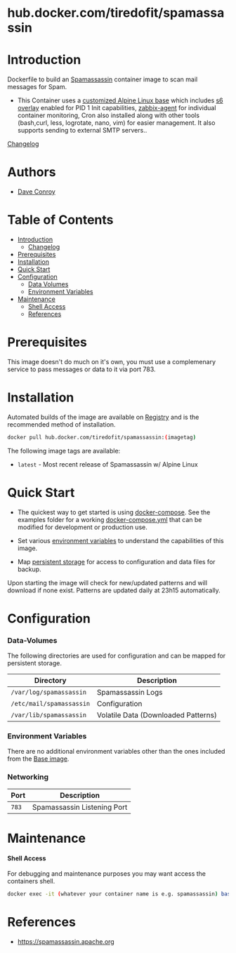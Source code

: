 # hub.docker.com/tiredofit/spamassassin

# Introduction

Dockerfile to build an [Spamassassin](https://spamassassin.apache.org) container image to scan mail messages for Spam.

* This Container uses a [customized Alpine Linux base](https://hub.docker.com/r/tiredofit/alpine) which includes [s6 overlay](https://github.com/just-containers/s6-overlay) enabled for PID 1 Init capabilities, [zabbix-agent](https://zabbix.org) for individual container monitoring, Cron also installed along with other tools (bash,curl, less, logrotate, nano, vim) for easier management. It also supports sending to external SMTP servers..



[Changelog](CHANGELOG.md)

# Authors

- [Dave Conroy](https://github.com/tiredofit/)

# Table of Contents

- [Introduction](#introduction)
    - [Changelog](CHANGELOG.md)
- [Prerequisites](#prerequisites)
- [Installation](#installation)
- [Quick Start](#quick-start)
- [Configuration](#configuration)
    - [Data Volumes](#data-volumes)
    - [Environment Variables](#environmentvariables)   
- [Maintenance](#maintenance)
    - [Shell Access](#shell-access)
   - [References](#references)

# Prerequisites

This image doesn't do much on it's own, you must use a complemenary service to pass messages or data to it via port 783.


# Installation

Automated builds of the image are available on [Registry](https://hub.docker.com/tiredofit/spamassassin) and is the recommended method of installation.


```bash
docker pull hub.docker.com/tiredofit/spamassassin:(imagetag)
```

The following image tags are available:
* `latest` - Most recent release of Spamassassin w/ Alpine Linux

# Quick Start

* The quickest way to get started is using [docker-compose](https://docs.docker.com/compose/). See the examples folder for a working [docker-compose.yml](examples/docker-compose.yml) that can be modified for development or production use.

* Set various [environment variables](#environment-variables) to understand the capabilities of this image.
* Map [persistent storage](#data-volumes) for access to configuration and data files for backup.

Upon starting the image will check for new/updated patterns and will download if none exist. Patterns are updated daily at 23h15 automatically.

# Configuration

### Data-Volumes

The following directories are used for configuration and can be mapped for persistent storage.

| Directory | Description |
|-----------|-------------|
| `/var/log/spamassassin` | Spamassassin Logs |
| `/etc/mail/spamassassin` | Configuration |
| `/var/lib/spamassassin` | Volatile Data (Downloaded Patterns)
    
### Environment Variables

There are no additional environment variables other than the ones included from the [Base image](https://hub.docker.com/r/tiredofit/alpine).

### Networking

| Port | Description |
|-----------|-------------|
| `783` | Spamassassin Listening Port |

# Maintenance

#### Shell Access

For debugging and maintenance purposes you may want access the containers shell. 

```bash
docker exec -it (whatever your container name is e.g. spamassassin) bash
```

# References

* https://spamassassin.apache.org

